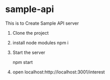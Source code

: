 # sample-api


This is to Create Sample API server 


1) Clone the project
2) install node modules 
   npm i
   
3) Start the server 
 
     npm start
     
 4) open localhost:http://localhost:3001/interest
